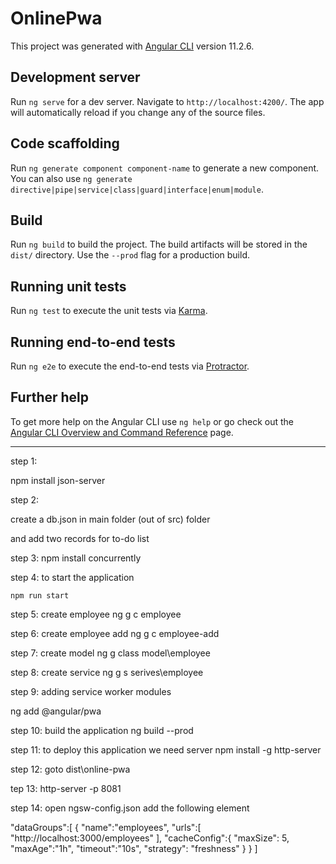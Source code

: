 # OnlinePwa

This project was generated with [Angular CLI](https://github.com/angular/angular-cli) version 11.2.6.

## Development server

Run `ng serve` for a dev server. Navigate to `http://localhost:4200/`. The app will automatically reload if you change any of the source files.

## Code scaffolding

Run `ng generate component component-name` to generate a new component. You can also use `ng generate directive|pipe|service|class|guard|interface|enum|module`.

## Build

Run `ng build` to build the project. The build artifacts will be stored in the `dist/` directory. Use the `--prod` flag for a production build.

## Running unit tests

Run `ng test` to execute the unit tests via [Karma](https://karma-runner.github.io).

## Running end-to-end tests

Run `ng e2e` to execute the end-to-end tests via [Protractor](http://www.protractortest.org/).

## Further help

To get more help on the Angular CLI use `ng help` or go check out the [Angular CLI Overview and Command Reference](https://angular.io/cli) page.

*********************

step 1:

npm install json-server

step 2:

create a db.json in main folder (out of src) folder

and add two records for to-do list

step 3:
    npm install concurrently


step 4: to start the application

    npm run start

step 5: 
create employee
    ng g c employee

step 6:
create employee add
ng g c employee-add

step 7:
create model
ng g class model\employee

step 8:
create service
ng g s serives\employee

step 9: adding service worker modules

ng add @angular/pwa

step 10: build the application
ng build --prod

step 11: to deploy this application we need server
npm install -g http-server

step 12:
goto dist\online-pwa

tep 13: http-server -p 8081

step 14: open ngsw-config.json
add the following  element

"dataGroups":[
    {
        "name":"employees",
        "urls":[
            "http://localhost:3000/employees"
        ],
        "cacheConfig":{
            "maxSize": 5,
            "maxAge":"1h",
            "timeout":"10s",
            "strategy": "freshness"
        }
    }
]